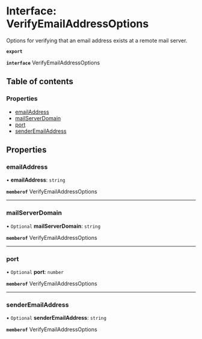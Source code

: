 # Interface: VerifyEmailAddressOptions

Options for verifying that an email address exists at a remote mail server.

**`export`**

**`interface`** VerifyEmailAddressOptions

## Table of contents

### Properties

- [emailAddress](VerifyEmailAddressOptions.md#emailaddress)
- [mailServerDomain](VerifyEmailAddressOptions.md#mailserverdomain)
- [port](VerifyEmailAddressOptions.md#port)
- [senderEmailAddress](VerifyEmailAddressOptions.md#senderemailaddress)

## Properties

### <a id="emailaddress" name="emailaddress"></a> emailAddress

• **emailAddress**: `string`

**`memberof`** VerifyEmailAddressOptions

___

### <a id="mailserverdomain" name="mailserverdomain"></a> mailServerDomain

• `Optional` **mailServerDomain**: `string`

**`memberof`** VerifyEmailAddressOptions

___

### <a id="port" name="port"></a> port

• `Optional` **port**: `number`

**`memberof`** VerifyEmailAddressOptions

___

### <a id="senderemailaddress" name="senderemailaddress"></a> senderEmailAddress

• `Optional` **senderEmailAddress**: `string`

**`memberof`** VerifyEmailAddressOptions
